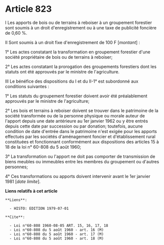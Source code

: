 # Article 823

I  Les apports de bois ou de terrains à reboiser à un groupement forestier sont soumis à un droit d'enregistrement ou à une
taxe de publicité foncière de 0,60 %.

II  Sont soumis à un droit fixe d'enregistrement de 100 F [*montant*] :

1° Les actes constatant la transformation en groupement forestier d'une société propriétaire de bois ou de terrains à
reboiser;

2° Les actes constatant la prorogation des groupements forestiers dont les statuts ont été approuvés par le ministre de
l'agriculture.

III  Le bénéfice des dispositions du I et du II-1° est subordonné aux conditions suivantes :

1° Les statuts du groupement forestier doivent avoir été préalablement approuvés par le ministre de l'agriculture;

2° Les bois et terrains à reboiser doivent se trouver dans le patrimoine  de la société transformée ou de la personne
physique ou morale auteur de l'apport depuis une date antérieure au 1er janvier 1962 ou y être entrés depuis cette date par
succession ou par donation; toutefois, aucune condition de date d'entrée dans le patrimoine n'est exigée pour les apports
effectués par les sociétés d'aménagement foncier et d'établissement rural constituées et fonctionnant conformément aux
dispositions des articles 15 à 18 de la loi n° 60-808 du 5 août 1960;

3° La transformation ou l'apport ne doit pas comporter de transmission de biens meubles ou immeubles entre les membres du
groupement ou d'autres personnes;

4° Ces transformations ou apports doivent intervenir avant le 1er janvier 1981 [*date limite*].

**Liens relatifs à cet article**

	**Liens**:

	  - HISTO: EDITION 1979-07-01

	**Cite**:

	  - Loi n°60-808 1960-08-05 ART. 15, 16, 17, 18
	  - Loi n°60-808 du 5 août 1960 - art. 16 (M)
	  - Loi n°60-808 du 5 août 1960 - art. 17 (M)
	  - Loi n°60-808 du 5 août 1960 - art. 18 (M)
